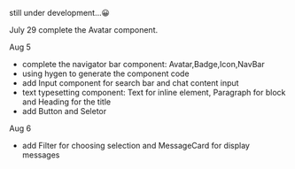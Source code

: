 still under development...😀

July 29 complete the Avatar component.

Aug 5     
- complete the navigator bar component: Avatar,Badge,Icon,NavBar  
- using hygen to generate the component code  
- add Input component for search bar and chat content input  
- text typesetting component: Text for inline element, Paragraph for block and Heading for the title    
- add Button and Seletor 

Aug 6  
- add Filter for choosing selection and MessageCard for display messages  